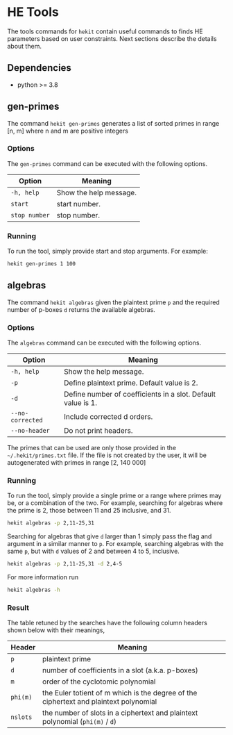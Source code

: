# HE Tools

The tools commands for `hekit` contain useful commands to finds HE parameters
based on user constraints. Next sections describe the details about them.

## Dependencies
- python >= 3.8

## gen-primes

The command `hekit gen-primes` generates a list of sorted primes in range [n,
m] where n and m are positive integers

### Options

The `gen-primes` command can be executed with the following options.

| Option | Meaning |
| --- | --- |
| `-h, help` | Show the help message. |
| `start` | start number. |
| `stop number` | stop number. |

### Running

To run the tool, simply provide start and stop arguments.  For example:
```bash
hekit gen-primes 1 100
```

## algebras

The command `hekit algebras` given the plaintext prime `p` and the required number of
p-boxes `d` returns the available algebras.

### Options

The `algebras` command can be executed with the following options.

| Option | Meaning |
| --- | --- |
| `-h, help` | Show the help message. |
| `-p` | Define plaintext prime. Default value is 2. |
| `-d` | Define number of coefficients in a slot. Default value is 1. |
| `--no-corrected` | Include corrected d orders. |
| `--no-header` | Do not print headers. |

The primes that can be used are only those provided in the `~/.hekit/primes.txt` file. If the file is not created by the user, it will be autogenerated with primes in range [2, 140 000]

### Running

To run the tool, simply provide a single prime or a range where primes may be,
or a combination of the two.  For example, searching for algebras
where the prime is 2, those between 11 and 25 inclusive, and 31.

```bash
hekit algebras -p 2,11-25,31
```

Searching for algebras that give `d` larger than 1 simply pass the flag and
argument in a similar manner to `p`. For example, searching algebras with
the same `p`, but with `d` values of 2 and between 4 to 5, inclusive.

```bash
hekit algebras -p 2,11-25,31 -d 2,4-5
```

For more information run
```bash
hekit algebras -h
```

### Result

The table retuned by the searches have the following column headers shown below
with their meanings,

| Header | Meaning |
| --- | --- |
| `p` | plaintext prime |
| `d` | number of coefficients in a slot (a.k.a. p-boxes) |
| `m` | order of the cyclotomic polynomial |
| `phi(m)` | the Euler totient of m which is the degree of the ciphertext and plaintext polynomial |
| `nslots` | the number of slots in a ciphertext and plaintext polynomial (`phi(m)` / `d`) |
